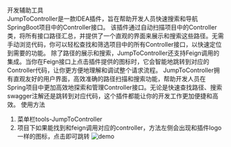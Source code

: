 开发辅助工具 <br>
JumpToController是一款IDEA插件，旨在帮助开发人员快速搜索和导航SpringBoot项目中的Controller接口。
该插件通过自动扫描项目中的Controller类，将所有接口路径汇总，并提供了一个直观的界面来展示和搜索这些路径。无需手动浏览代码，你可以轻松查找和筛选项目中的所有Controller接口，以快速定位到需要的功能。
除了路径的展示和搜索，JumpToController还支持Feign调用的集成。当你在Feign接口上点击插件提供的图标时，它会智能地跳转到对应的Controller代码，让你更方便地理解和调试整个请求流程。
JumpToController拥有直观友好的用户界面，高效准确的路径扫描和搜索功能，帮助开发人员在Spring项目中更加高效地探索和管理Controller接口。无论是快速查找路径、搜索swagger注解还是跳转到对应代码，这个插件都能让你的开发工作更加便捷和高效。
使用方法
1. 菜单栏tools-JumpToController
2. 项目下如果能找到和feign调用对应的controller，方法左侧会出现和插件logo一样的图标，点击即可跳转
   ![demo](https://cdn.staticaly.com/gh/pxpy/img@master/demo.2ha2tvt8xh40.gif)
